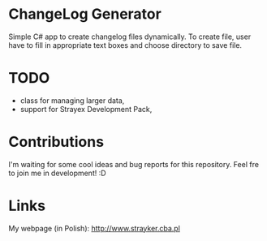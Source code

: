 # ChangeLog Generator
Simple C# app to create changelog files dynamically. To create file, user have to fill in appropriate text boxes and choose directory to save file.
# TODO
- class for managing larger data,
- support for Strayex Development Pack,
# Contributions
I'm waiting for some cool ideas and bug reports for this repository. Feel fre to join me in development! :D
# Links
My webpage (in Polish): http://www.strayker.cba.pl
